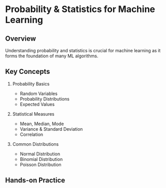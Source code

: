 # Probability & Statistics for Machine Learning

## Overview
Understanding probability and statistics is crucial for machine learning as it forms the foundation of many ML algorithms.

## Key Concepts
1. Probability Basics
   - Random Variables
   - Probability Distributions
   - Expected Values

2. Statistical Measures
   - Mean, Median, Mode
   - Variance & Standard Deviation
   - Correlation

3. Common Distributions
   - Normal Distribution
   - Binomial Distribution
   - Poisson Distribution

## Hands-on Practice
